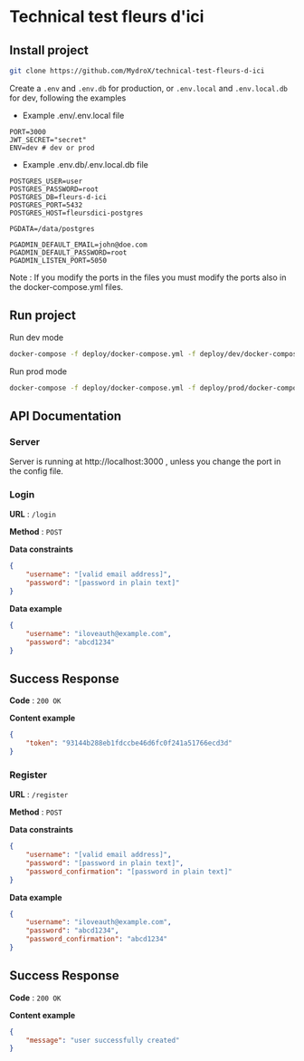 # Technical test fleurs d'ici 

## Install project

```bash
git clone https://github.com/MydroX/technical-test-fleurs-d-ici
```

Create a `.env` and `.env.db` for production, or `.env.local` and `.env.local.db` for dev,  following the examples 

- Example .env/.env.local file

```env
PORT=3000
JWT_SECRET="secret"
ENV=dev # dev or prod
```

- Example .env.db/.env.local.db file

```
POSTGRES_USER=user
POSTGRES_PASSWORD=root
POSTGRES_DB=fleurs-d-ici
POSTGRES_PORT=5432
POSTGRES_HOST=fleursdici-postgres

PGDATA=/data/postgres

PGADMIN_DEFAULT_EMAIL=john@doe.com
PGADMIN_DEFAULT_PASSWORD=root
PGADMIN_LISTEN_PORT=5050
```

Note : If you modify the ports in the files you must modify the ports also in the docker-compose.yml files.

## Run project

Run dev mode
```bash
docker-compose -f deploy/docker-compose.yml -f deploy/dev/docker-compose.yml up
```

Run prod mode
```bash
docker-compose -f deploy/docker-compose.yml -f deploy/prod/docker-compose.yml up --build 
```

## API Documentation

### Server

Server is running at http://localhost:3000 , unless you change the port in the config file.

### Login

**URL** : `/login`

**Method** : `POST`

**Data constraints**

```json
{
    "username": "[valid email address]",
    "password": "[password in plain text]"
}
```

**Data example**

```json
{
    "username": "iloveauth@example.com",
    "password": "abcd1234"
}
```

## Success Response

**Code** : `200 OK`

**Content example**

```json
{
    "token": "93144b288eb1fdccbe46d6fc0f241a51766ecd3d"
}
```

### Register

**URL** : `/register`

**Method** : `POST`

**Data constraints**

```json
{
    "username": "[valid email address]",
    "password": "[password in plain text]",
    "password_confirmation": "[password in plain text]"
}
```

**Data example**

```json
{
    "username": "iloveauth@example.com",
    "password": "abcd1234",
    "password_confirmation": "abcd1234"
}
```

## Success Response

**Code** : `200 OK`

**Content example**

```json
{
    "message": "user successfully created"
}
```